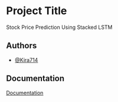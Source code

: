 
# Project Title

Stock Price Prediction Using Stacked LSTM



## Authors

- [@Kira714](https://github.com/Kira714)


## Documentation

[Documentation](https://docs.google.com/document/d/1jVFapYZfqJf2iorhLx2HP2sD3hoT8VM5/edit?usp=sharing&ouid=117585792372521091616&rtpof=true&sd=true)




